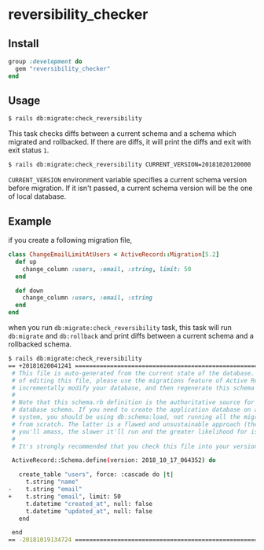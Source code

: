 # reversibility_checker

## Install

```rb
group :development do
  gem "reversibility_checker"
end
```

## Usage

```bash
$ rails db:migrate:check_reversibility
```

This task checks diffs between a current schema and a schema which migrated and rollbacked. If there are diffs, it will print the diffs and exit with exit status `1`.

```bash
$ rails db:migrate:check_reversibility CURRENT_VERSION=20181020120000
```

`CURRENT_VERSION` environment variable specifies a current schema version before migration. If it isn't passed, a current schema version will be the one of local database.

## Example

if you create a following migration file,

```rb
class ChangeEmailLimitAtUsers < ActiveRecord::Migration[5.2]
  def up
    change_column :users, :email, :string, limit: 50
  end

  def down
    change_column :users, :email, :string
  end
end
```

when you run `db:migrate:check_reversibility` task, this task will run `db:migrate` and `db:rollback` and print diffs between a current schema and a rollbacked schema.

```bash
$ rails db:migrate:check_reversibility
== +20181020041241 ============================================================
 # This file is auto-generated from the current state of the database. Instead
 # of editing this file, please use the migrations feature of Active Record to
 # incrementally modify your database, and then regenerate this schema definition.
 #
 # Note that this schema.rb definition is the authoritative source for your
 # database schema. If you need to create the application database on another
 # system, you should be using db:schema:load, not running all the migrations
 # from scratch. The latter is a flawed and unsustainable approach (the more migrations
 # you'll amass, the slower it'll run and the greater likelihood for issues).
 #
 # It's strongly recommended that you check this file into your version control system.

 ActiveRecord::Schema.define(version: 2018_10_17_064352) do

   create_table "users", force: :cascade do |t|
     t.string "name"
-    t.string "email"
+    t.string "email", limit: 50
     t.datetime "created_at", null: false
     t.datetime "updated_at", null: false
   end

 end
== -20181019134724 ============================================================
```

